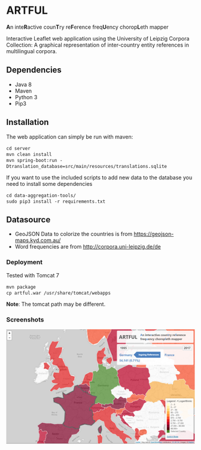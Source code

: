 # ARTFUL
**A**n inte**R**active coun**T**ry re**F**erence freq**U**ency chorop**L**eth mapper

Interactive Leaflet web application using the University of Leipzig Corpora Collection:
A graphical representation of inter-country entity references in multilingual corpora.

## Dependencies

* Java 8
* Maven
* Python 3
* Pip3

## Installation

The web application can simply be run with maven:
```
cd server
mvn clean install 
mvn spring-boot:run -Dtranslation_database=src/main/resources/translations.sqlite
```
If you want to use the included scripts to add new data to the database you need to install some dependencies
```
cd data-aggregation-tools/
sudo pip3 install -r requirements.txt 
```

## Datasource
- GeoJSON Data to colorize the countries is from <https://geojson-maps.kyd.com.au/>
- Word frequencies are from <http://corpora.uni-leipzig.de/de>


### Deployment

Tested with Tomcat 7

```
mvn package
cp artful.war /usr/share/tomcat/webapps
```

**Note**: The tomcat path may be different. 

### Screenshots
![User Interface](/GUI-Screenshot.PNG)
